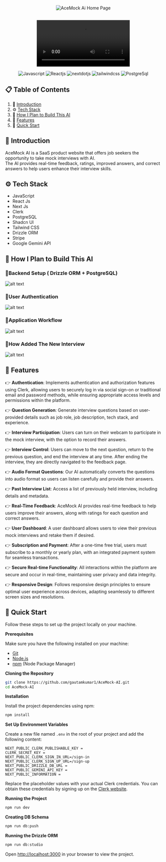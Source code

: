 
<div align="center">
<!-- Image of the heading -->
  <br />
    
  ![AceMock Ai Home Page](<AceMock Ai Home Page.png>) 
  <br/>
  <br/>

<video controls src="WhatsApp Video 2024-06-20 at 18.00.48_1325024b.mp4" title="AceMock Demo"></video>
  <br />

  <div>
    <img src="https://img.shields.io/badge/javascript-%23323330.svg?style=for-the-badge&logo=javascript&logoColor=%23F7DF1E" alt="Javascript" />
    <img src="https://img.shields.io/badge/react-%2320232a.svg?style=for-the-badge&logo=react&logoColor=%2361DAFB" alt="Reactjs" />
    <img src="https://img.shields.io/badge/-Next_JS-black?style=for-the-badge&logoColor=white&logo=nextdotjs&color=000000" alt="nextdotjs" />
    <img src="https://img.shields.io/badge/-Tailwind_CSS-black?style=for-the-badge&logoColor=white&logo=tailwindcss&color=06B6D4" alt="tailwindcss" />
    <img src="https://img.shields.io/badge/postgres-%23316192.svg?style=for-the-badge&logo=postgresql&logoColor=white" alt="PostgreSql" />
  </div>

</div>

## 📋 <a name="table">Table of Contents</a>

1. 🤖 [Introduction](#introduction)
2. ⚙️ [Tech Stack](#tech-stack)
3. 🤔 [How I Plan to Build This AI](#plan)
4. 🔋 [Features](#features)
5. 🤸 [Quick Start](#quick-start)

## <a name="introduction">🤖 Introduction</a>

AceMock AI is a SaaS product website that offers job seekers the opportunity to take mock interviews with AI.          
The AI provides real-time feedback, ratings, improved answers, and correct answers to help users enhance their interview skills.
<!-- Tech Stack -->
## <a name="tech-stack">⚙️ Tech Stack</a>

- JavaScript
- React Js
- Next Js
- Clerk
- PostgreSQL
- Shadcn UI
- Tailwind CSS
- Drizzle ORM
- Stripe
- Google Gemini API
<!-- Plan -->
## <a name="plan">🤔 How I Plan to Build This AI</a>

### 🔹Backend Setup ( Drizzle ORM + PostgreSQL)
![alt text](<AceMock Backend Setup.png>)

### 🔹User Authentication

![alt text](<AceMock User Authentication Diagram Flow.png>)

### 🔹Application Workflow

![alt text](<AceMock User Application Workflow.png>)

### 🔹How Added The New Interview

![alt text](<AceMock How The New Interview Added.png>)

<!-- Features -->

## <a name="features">🔋 Features</a>


👉 **Authentication**: Implements authentication and authorization features using Clerk, allowing users to securely log in via social sign-on or traditional email and password methods, while ensuring appropriate access levels and permissions within the platform.

👉 **Question Generation**: Generate interview questions based on user-provided details such as job role, job description, tech stack, and experience.

👉 **Interview Participation**: Users can turn on their webcam to participate in the mock interview, with the option to record their answers.


👉 **Interview Control**: Users can move to the next question, return to the previous question, and end the interview at any time. After ending the interview, they are directly navigated to the feedback page.


👉 **Audio Format Questions**: Our AI automatically converts the questions into audio format so users can listen carefully and provide their answers.

👉 **Past Interview List**: Access a list of previously held interview, including details and metadata.

👉 **Real-Time Feedback**: AceMock AI provides real-time feedback to help users improve their answers, along with ratings for each question and correct answers.

👉 **User Dashboard**: A user dashboard allows users to view their previous mock interviews and retake them if desired.

👉 **Subscription and Payment**: After a one-time free trial, users must subscribe to a monthly or yearly plan, with an integrated payment system for seamless transactions.

👉 **Secure Real-time Functionality**: All interactions within the platform are secure and occur in real-time, maintaining user privacy and data integrity.

👉 **Responsive Design**: Follows responsive design principles to ensure optimal user experience across devices, adapting seamlessly to different screen sizes and resolutions.


## <a name="quick-start">🤸 Quick Start</a>

Follow these steps to set up the project locally on your machine.

**Prerequisites**

Make sure you have the following installed on your machine:

- [Git](https://git-scm.com/)
- [Node.js](https://nodejs.org/en)
- [npm](https://www.npmjs.com/) (Node Package Manager)

**Cloning the Repository**

```bash
git clone https://github.com/gautamkumar1/AceMock-AI.git
cd AceMock-AI
```

**Installation**

Install the project dependencies using npm:

```bash
npm install
```

**Set Up Environment Variables**

Create a new file named `.env` in the root of your project and add the following content:

```env
NEXT_PUBLIC_CLERK_PUBLISHABLE_KEY = 
CLERK_SECRET_KEY = 
NEXT_PUBLIC_CLERK_SIGN_IN_URL=/sign-in
NEXT_PUBLIC_CLERK_SIGN_UP_URL=/sign-up
NEXT_PUBLIC_DRIZZLE_DB_URL = 
NEXT_PUBLIC_GEMINI_API_KEY =
NEXT_PUBLIC_INFORMATION = 
```

Replace the placeholder values with your actual Clerk credentials. You can obtain these credentials by signing up on the [Clerk website](https://clerk.com/).

**Running the Project**

```bash
npm run dev
```
**Creating DB Schema**

```bash
npm run db:push
```

**Running the Drizzle ORM**

```bash
npm run db:studio
```
Open [http://localhost:3000](http://localhost:3000) in your browser to view the project.
